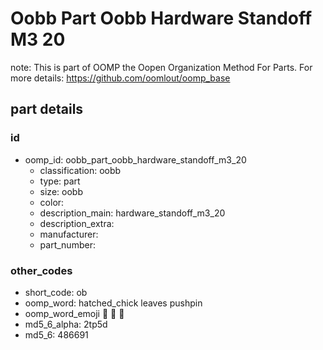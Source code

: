 # Oobb Part Oobb Hardware Standoff M3 20  

note: This is part of OOMP the Oopen Organization Method For Parts. For more details: https://github.com/oomlout/oomp_base

##  part details





### id
* oomp_id: oobb_part_oobb_hardware_standoff_m3_20
  * classification: oobb
  * type: part
  * size: oobb
  * color: 
  * description_main: hardware_standoff_m3_20
  * description_extra: 
  * manufacturer: 
  * part_number: 

### other_codes
* short_code: ob
* oomp_word: hatched_chick leaves pushpin
* oomp_word_emoji :hatched_chick: :leaves: :pushpin:
* md5_6_alpha: 2tp5d
* md5_6: 486691